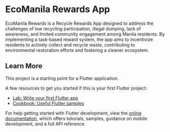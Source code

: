 # EcoManila Rewards App
EcoManila Rewards is a Recycle Rewards App designed to address the challenges of low recycling participation, illegal dumping, lack of awareness, and limited community engagement among Manila residents. By implementing a task-based reward system, the app aims to incentivize residents to actively collect and recycle waste, contributing to environmental restoration efforts and fostering a cleaner ecosystem.



## Learn More

This project is a starting point for a Flutter application.

A few resources to get you started if this is your first Flutter project:

- [Lab: Write your first Flutter app](https://docs.flutter.dev/get-started/codelab)
- [Cookbook: Useful Flutter samples](https://docs.flutter.dev/cookbook)

For help getting started with Flutter development, view the
[online documentation](https://docs.flutter.dev/), which offers tutorials,
samples, guidance on mobile development, and a full API reference.

